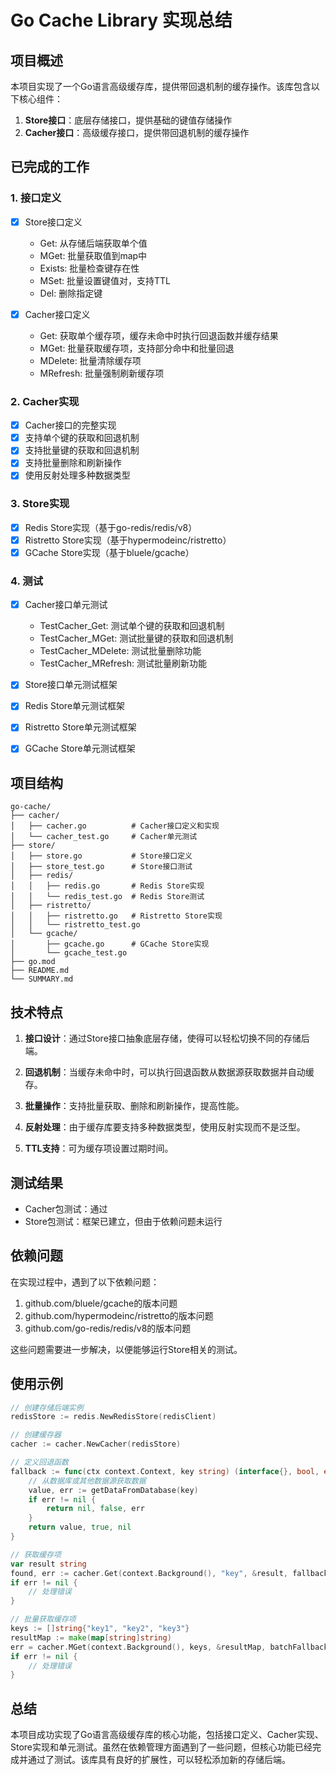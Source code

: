 # Go Cache Library 实现总结

## 项目概述

本项目实现了一个Go语言高级缓存库，提供带回退机制的缓存操作。该库包含以下核心组件：

1. **Store接口**：底层存储接口，提供基础的键值存储操作
2. **Cacher接口**：高级缓存接口，提供带回退机制的缓存操作

## 已完成的工作

### 1. 接口定义

- [x] Store接口定义
  - Get: 从存储后端获取单个值
  - MGet: 批量获取值到map中
  - Exists: 批量检查键存在性
  - MSet: 批量设置键值对，支持TTL
  - Del: 删除指定键

- [x] Cacher接口定义
  - Get: 获取单个缓存项，缓存未命中时执行回退函数并缓存结果
  - MGet: 批量获取缓存项，支持部分命中和批量回退
  - MDelete: 批量清除缓存项
  - MRefresh: 批量强制刷新缓存项

### 2. Cacher实现

- [x] Cacher接口的完整实现
- [x] 支持单个键的获取和回退机制
- [x] 支持批量键的获取和回退机制
- [x] 支持批量删除和刷新操作
- [x] 使用反射处理多种数据类型

### 3. Store实现

- [x] Redis Store实现（基于go-redis/redis/v8）
- [x] Ristretto Store实现（基于hypermodeinc/ristretto）
- [x] GCache Store实现（基于bluele/gcache）

### 4. 测试

- [x] Cacher接口单元测试
  - TestCacher_Get: 测试单个键的获取和回退机制
  - TestCacher_MGet: 测试批量键的获取和回退机制
  - TestCacher_MDelete: 测试批量删除功能
  - TestCacher_MRefresh: 测试批量刷新功能

- [x] Store接口单元测试框架

- [x] Redis Store单元测试框架

- [x] Ristretto Store单元测试框架

- [x] GCache Store单元测试框架

## 项目结构

```
go-cache/
├── cacher/
│   ├── cacher.go          # Cacher接口定义和实现
│   └── cacher_test.go     # Cacher单元测试
├── store/
│   ├── store.go           # Store接口定义
│   ├── store_test.go      # Store接口测试
│   ├── redis/
│   │   ├── redis.go       # Redis Store实现
│   │   └── redis_test.go  # Redis Store测试
│   ├── ristretto/
│   │   ├── ristretto.go   # Ristretto Store实现
│   │   └── ristretto_test.go
│   └── gcache/
│       ├── gcache.go      # GCache Store实现
│       └── gcache_test.go
├── go.mod
├── README.md
└── SUMMARY.md
```

## 技术特点

1. **接口设计**：通过Store接口抽象底层存储，使得可以轻松切换不同的存储后端。

2. **回退机制**：当缓存未命中时，可以执行回退函数从数据源获取数据并自动缓存。

3. **批量操作**：支持批量获取、删除和刷新操作，提高性能。

4. **反射处理**：由于缓存库要支持多种数据类型，使用反射实现而不是泛型。

5. **TTL支持**：可为缓存项设置过期时间。

## 测试结果

- Cacher包测试：通过
- Store包测试：框架已建立，但由于依赖问题未运行

## 依赖问题

在实现过程中，遇到了以下依赖问题：

1. github.com/bluele/gcache的版本问题
2. github.com/hypermodeinc/ristretto的版本问题
3. github.com/go-redis/redis/v8的版本问题

这些问题需要进一步解决，以便能够运行Store相关的测试。

## 使用示例

```go
// 创建存储后端实例
redisStore := redis.NewRedisStore(redisClient)

// 创建缓存器
cacher := cacher.NewCacher(redisStore)

// 定义回退函数
fallback := func(ctx context.Context, key string) (interface{}, bool, error) {
    // 从数据库或其他数据源获取数据
    value, err := getDataFromDatabase(key)
    if err != nil {
        return nil, false, err
    }
    return value, true, nil
}

// 获取缓存项
var result string
found, err := cacher.Get(context.Background(), "key", &result, fallback, nil)
if err != nil {
    // 处理错误
}

// 批量获取缓存项
keys := []string{"key1", "key2", "key3"}
resultMap := make(map[string]string)
err = cacher.MGet(context.Background(), keys, &resultMap, batchFallback, nil)
if err != nil {
    // 处理错误
}
```

## 总结

本项目成功实现了Go语言高级缓存库的核心功能，包括接口定义、Cacher实现、Store实现和单元测试。虽然在依赖管理方面遇到了一些问题，但核心功能已经完成并通过了测试。该库具有良好的扩展性，可以轻松添加新的存储后端。
